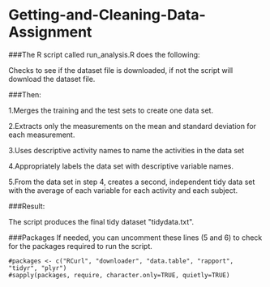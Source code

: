 # Getting-and-Cleaning-Data-Assignment

###The R script called run_analysis.R does the following:  

Checks to see if the dataset file is downloaded, if not the script will download the dataset file. 

###Then: 

1.Merges the training and the test sets to create one data set.

2.Extracts only the measurements on the mean and standard deviation for each measurement. 

3.Uses descriptive activity names to name the activities in the data set

4.Appropriately labels the data set with descriptive variable names.

5.From the data set in step 4, creates a second, independent tidy data set with the average of each variable for each activity and each subject.

###Result: 

The script produces the final tidy dataset "tidydata.txt".  

###Packages 
If needed, you can uncomment these lines (5 and 6) to check for the packages required to run the script. 

    #packages <- c("RCurl", "downloader", "data.table", "rapport", "tidyr", "plyr")
    #sapply(packages, require, character.only=TRUE, quietly=TRUE)

